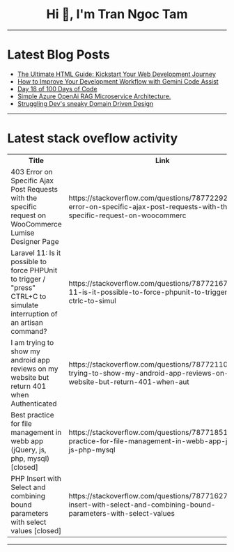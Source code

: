 <h1 align="center">Hi 👋, I'm Tran Ngoc Tam</h1>

---

# Latest Blog Posts 
<!-- BLOG-POST-LIST:START -->
- [The Ultimate HTML Guide: Kickstart Your Web Development Journey](https://dev.to/saamsheron/the-ultimate-html-guide-kickstart-your-web-development-journey-2hpm)
- [How to Improve Your Development Workflow with Gemini Code Assist](https://dev.to/michellebuchiokonicha/how-to-improve-your-development-workflow-with-gemini-code-assist-10lm)
- [Day 18 of 100 Days of Code](https://dev.to/jacobsternx/day-18-of-100-days-of-code-pak)
- [Simple Azure OpenAi RAG Microservice Architecture.](https://dev.to/vinoth_thulukanam/simple-azure-openai-rag-microservice-architecture-3kbd)
- [Struggling Dev&#39;s sneaky Domain Driven Design](https://dev.to/downtherabbithole/struggling-devs-sneaky-domain-driven-design-3j2c)
<!-- BLOG-POST-LIST:END -->

---

# Latest stack oveflow activity
<table>
  <tr><th>Title</th><th>Link</th></tr>
  <!-- STACKOVERFLOW:START --><tr><td>403 Error on Specific Ajax Post Requests with the specific request on WooCommerce Lumise Designer Page</td><td>https://stackoverflow.com/questions/78772292/403-error-on-specific-ajax-post-requests-with-the-specific-request-on-woocommerc</td></tr><tr><td>Laravel 11: Is it possible to force PHPUnit to trigger / &quot;press&quot; CTRL+C to simulate interruption of an artisan command?</td><td>https://stackoverflow.com/questions/78772167/laravel-11-is-it-possible-to-force-phpunit-to-trigger-press-ctrlc-to-simul</td></tr><tr><td>I am trying to show my android app reviews on my website but return 401 when Authenticated</td><td>https://stackoverflow.com/questions/78772110/i-am-trying-to-show-my-android-app-reviews-on-my-website-but-return-401-when-aut</td></tr><tr><td>Best practice for file management in webb app &lpar;jQuery, js, php, mysql&rpar; [closed]</td><td>https://stackoverflow.com/questions/78771851/best-practice-for-file-management-in-webb-app-jquery-js-php-mysql</td></tr><tr><td>PHP Insert with Select and combining bound parameters with select values [closed]</td><td>https://stackoverflow.com/questions/78771627/php-insert-with-select-and-combining-bound-parameters-with-select-values</td></tr><!-- STACKOVERFLOW:END -->
</table>

---


